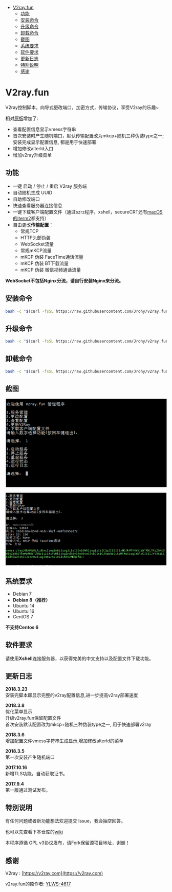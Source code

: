
<!-- vim-markdown-toc GFM -->

* [V2ray.fun](#v2rayfun)
    * [功能](#功能)
    * [安装命令](#安装命令)
    * [升级命令](#升级命令)
    * [卸载命令](#卸载命令)
    * [截图](#截图)
    * [系统要求](#系统要求)
    * [软件要求](#软件要求)
    * [更新日志](#更新日志)
    * [特别说明](#特别说明)
    * [感谢](#感谢)

<!-- vim-markdown-toc -->

# V2ray.fun
V2ray控制脚本，向导式更改端口，加密方式，传输协议，享受V2ray的乐趣~  

相对[原版](https://github.com/tracyone/v2ray.fun)增加了:
- 查看配置信息显示vmess字符串
- 首次安装时产生随机端口，默认传输配置改为mkcp+随机三种伪装type之一;  
  安装完成显示配置信息, 都是用于快速部署
- 增加修改alterId入口
- 增加v2ray升级菜单

## 功能
- 一键 启动 / 停止 / 重启 V2ray 服务端
- 自动随机生成 UUID
- 自助修改端口
- 快速查看服务器连接信息
- 一键下载客户端配置文件（通过szrz程序，xshell，secureCRT还有[macOS的iterm2](https://github.com/Jrohy/v2ray.fun/wiki/MAC使用RZ、SZ远程上传下载文件都支持)都支持）
- 自由更改**传输配置**：
  - 常规TCP
  - HTTP头部伪装
  - WebSocket流量
  - 常规mKCP流量
  - mKCP 伪装 FaceTime通话流量
  - mKCP 伪装 BT下载流量
  - mKCP 伪装 微信视频通话流量

**WebSocket不包括Nginx分流，请自行安装Nginx来分流。**

## 安装命令

```bash
bash -c "$(curl -fsSL https://raw.githubusercontent.com/Jrohy/v2ray.fun/master/install.sh)"
```

## 升级命令
```bash
bash -c "$(curl -fsSL https://raw.githubusercontent.com/Jrohy/v2ray.fun/master/upgrade.sh)"
```

## 卸载命令
```bash
bash -c "$(curl -fsSL https://raw.githubusercontent.com/Jrohy/v2ray.fun/master/uninstall.sh)"
```


## 截图

![1](1.png)

![2](2.png)

## 系统要求

- Debian 7 
- **Debian 8（推荐）**
- Ubuntu 14 
- Ubuntu 16 
- CentOS 7

**不支持Centos 6**

## 软件要求

请使用**Xshell**连接服务器，以获得完美的中文支持以及配置文件下载功能。

## 更新日志

**2018.3.23**  
安装完脚本即显示完整的v2ray配置信息,进一步提高v2ray部署速度

**2018.3.8**   
优化菜单显示  
升级v2ray.fun保留配置文件  
首次安装默认配置改为mkcp+随机三种伪装type之一, 用于快速部署v2ray

**2018.3.6**  
增加配置文件vmess字符串生成显示,增加修改alterId的菜单

**2018.3.5**  
第一次安装产生随机端口

**2017.10.16**  
新增TLS功能，自动获取证书。

**2017.9.4**  
第一版通过测试发布。

## 特别说明

有任何问题或者新功能想法欢迎提交 Issue，我会抽空回答。

也可以先查看下本仓库的[wiki](https://github.com/Jrohy/v2ray.fun/wiki)

本程序遵循 GPL v3协议发布，请Fork保留源项目地址，谢谢！


## 感谢

V2ray : [https://v2ray.com](https://v2ray.com)

v2ray.fun的原作者: [YLWS-4617](https://github.com/YLWS-4617)
